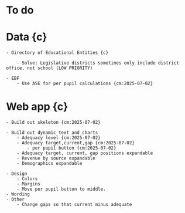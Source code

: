 # To do 

# Data {c}
    - Directory of Educational Entities {c}
        
        - Solve: Legislative districts sometimes only include district office, not school (LOW PRIORITY)

    - EBF
        - Use ASE for per pupil calculations {cm:2025-07-02}
# Web app {c}

    - Build out skeleton {cm:2025-07-02}

    - Build out dynamic text and charts
        - Adequacy level {cm:2025-07-02}
        - Adequacy target,current,gap {cm:2025-07-02}
            - per pupil button {cm:2025-07-02}
        - Adequacy target, current, gap positions expandable
        - Revenue by source expandable
        - Demographics expandable 
        
    - Design
        - Colors
        - Margins
        - Move per pupil button to middle.
    - Wording
    - Other
        - Change gaps so that current minus adequate




